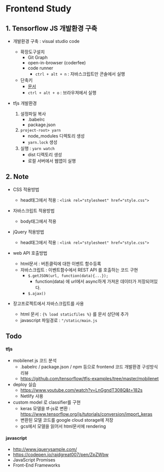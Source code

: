 # Frontend Study

## 1. Tensorflow JS 개발환경 구축

* 개발환경 구축 : visual studio code
    * 확장도구설치
        * Git Graph
        * open-in-browser (coderfee)
        * code runner
            * ```ctrl + alt + n``` : 자바스크립트만 콘솔에서 실행
    * 단축키
        * [문서](https://code.visualstudio.com/shortcuts/keyboard-shortcuts-windows.pdf)
        * ```ctrl + alt + o``` : 브라우져에서 실행

* tfjs 개발환경
    1) 설정파일 복사
        * .babelrc
        * package.json
    2) ```project-root> yarn```
        * node_modules 디렉토리 생성
        * ```yarn.lock``` 생성
    3) 실행 : ```yarn watch```
        * dist 디렉토리 생성
        * 로컬 서버에서 웹앱이 실행


## 2. Note

* CSS 적용방법
    * head태그에서 적용 : ```<link rel="stylesheet" href="style.css">```

* 자바스크립트 적용방법
    * body태그에서 적용

* jQuery 적용방법
    * head태그에서 적용 : ```<link rel="stylesheet" href="style.css">```

* web API 호출방법
    * html문서 : 버튼클릭에 대한 이벤트 함수등록
    * 자바스크립트 : 이벤트함수에서 REST API 를 호출하는 코드 구현
        * ```$.getJSON(url, function(data){...});```
            * function(data) 에 url에서 async하게 가져온 데이터가 저장되어있다.
        * ```$.ajax()```

* 장고프로젝트에서 자바스크립트를 사용
    * html 문서 : ```{% load staticfiles %}``` 를 문서 상단에 추가
    * javascript 파일경로 : ```"/static/main.js```


## Todo

#### tfjs

* mobilenet js 코드 분석
    * .babelrc / package.json / npm 등으로 frontend 코드 개발환경 구성방식 리뷰
    * https://github.com/tensorflow/tfjs-examples/tree/master/mobilenet
* deploy 실습
    * https://www.youtube.com/watch?v=LnGgndT308Q&t=182s
    * Netlify 사용
* custom model 로 classifier를 구현
    * keras 모델을 tf-js로 변환 : https://www.tensorflow.org/js/tutorials/conversion/import_keras
    * 변환된 모델 코드를 google cloud storage에 저장
    * gcs에서 모델을 읽어서 html문서에 rendering

#### javascript

* http://www.jquerysample.com/
* https://codepen.io/rajdgreat007/pen/ZpZWbw
* JavaScript Promises
* Front-End Frameworks




